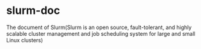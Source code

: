 # slurm-doc
The document of Slurm(Slurm is an open source, fault-tolerant, and highly scalable cluster management and job scheduling system for large and small Linux clusters)
